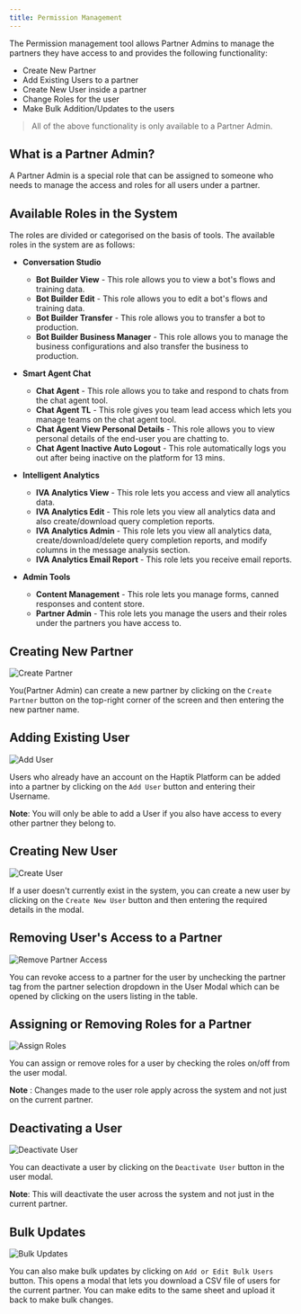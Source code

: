 ```yaml
---
title: Permission Management
---
```


The Permission management tool allows Partner Admins to manage the partners they have access to and provides the following functionality:

* Create New Partner
* Add Existing Users to a partner
* Create New User inside a partner
* Change Roles for the user
* Make Bulk Addition/Updates to the users

> All of the above functionality is only available to a Partner Admin.

## What is a Partner Admin?
A Partner Admin is a special role that can be assigned to someone who needs to manage the access and roles for all users under a partner.

## Available Roles in the System
The roles are divided or categorised on the basis of tools. The available roles in the system are as follows:

* **Conversation Studio**

    * **Bot Builder View** -  This role allows you to view a bot's flows and training data.
    * **Bot Builder Edit** - This role allows you to edit a bot's flows and training data.
    * **Bot Builder Transfer** - This role allows you to transfer a bot to production.
    * **Bot Builder Business Manager** - This role allows you to manage the business configurations and also transfer the business to production.

* **Smart Agent Chat**

    * **Chat Agent** - This role allows you to take and respond to chats from the chat agent tool.
    * **Chat Agent TL** - This role gives you team lead access which lets you manage teams on the chat agent tool.
    * **Chat Agent View Personal Details** - This role allows you to view personal details of the end-user you are chatting to.
    * **Chat Agent Inactive Auto Logout** - This role automatically logs you out after being inactive on the platform for 13 mins.

* **Intelligent Analytics**

    * **IVA Analytics View** - This role lets you access and view all analytics data.
    * **IVA Analytics Edit** - This role lets you view all analytics data and also create/download query completion reports.
    * **IVA Analytics Admin** - This role lets you view all analytics data, create/download/delete query completion reports, and modify columns in the message analysis section.
    * **IVA Analytics Email Report** - This role lets you receive email reports.

* **Admin Tools**

    * **Content Management** - This role lets you manage forms, canned responses and content store.
    * **Partner Admin** - This role lets you manage the users and their roles under the partners you have access to.   


## Creating New Partner
![Create Partner](assets/permission-create-partner.png)

You(Partner Admin) can create a new partner by clicking on the `Create Partner` button on the top-right corner of the screen and then entering the new partner name.

## Adding Existing User
![Add User](assets/permission-add-user.png)

Users who already have an account on the Haptik Platform can be added into a partner by clicking on the `Add User` button and entering their Username. 

**Note**: You will only be able to add a User if you also have access to every other partner they belong to.

## Creating New User
![Create User](assets/CreateUser.png)

If a user doesn't currently exist in the system, you can create a new user by clicking on the `Create New User` button and then entering the required details in the modal.

## Removing User's Access to a Partner
![Remove Partner Access](assets/bulk_edit_partners.gif)

You can revoke access to a partner for the user by unchecking the partner tag from the partner selection dropdown in the User Modal which can be opened by clicking on the users listing in the table.

## Assigning or Removing Roles for a Partner
![Assign Roles](assets/permission-assign-roles.png)

You can assign or remove roles for a user by checking the roles on/off from the user modal.

**Note** : Changes made to the user role apply across the system and not just on the current partner.

## Deactivating a User
![Deactivate User](assets/permission-deactivate-user.png)

You can deactivate a user by clicking on the `Deactivate User` button in the user modal. 

**Note**: This will deactivate the user across the system and not just in the current partner.

## Bulk Updates
![Bulk Updates](assets/permission_bulk_update.gif)

You can also make bulk updates by clicking on `Add or Edit Bulk Users` button. This opens a modal that lets you download a CSV file of users for the current partner. You can make edits to the same sheet and upload it back to make bulk changes.
